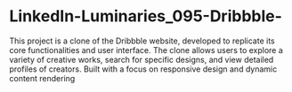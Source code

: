 # LinkedIn-Luminaries_095-Dribbble-
This project is a clone of the Dribbble website, developed to replicate its core functionalities and user interface. The clone allows users to explore a variety of creative works, search for specific designs, and view detailed profiles of creators. Built with a focus on responsive design and dynamic content rendering
